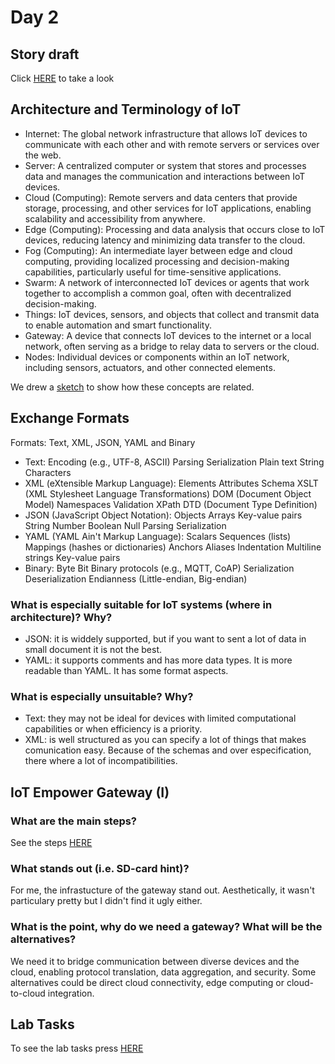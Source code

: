 # Day 2
## Story draft
Click [HERE](/TeamThree/Ulrichs%20Lab%20Tasks.md#3b-stories-and-scenario) to take a look 

## Architecture and Terminology of IoT
  * Internet: The global network infrastructure that allows IoT devices to communicate with each other and with remote servers or services over the web.
  * Server: A centralized computer or system that stores and processes data and manages the communication and interactions between IoT devices.
  * Cloud (Computing): Remote servers and data centers that provide storage, processing, and other services for IoT applications, enabling scalability and accessibility from anywhere.
  * Edge (Computing): Processing and data analysis that occurs close to IoT devices, reducing latency and minimizing data transfer to the cloud.
  * Fog (Computing): An intermediate layer between edge and cloud computing, providing localized processing and decision-making capabilities, particularly useful for time-sensitive applications.
  * Swarm: A network of interconnected IoT devices or agents that work together to accomplish a common goal, often with decentralized decision-making.
  * Things: IoT devices, sensors, and objects that collect and transmit data to enable automation and smart functionality.
  * Gateway: A device that connects IoT devices to the internet or a local network, often serving as a bridge to relay data to servers or the cloud.
  * Nodes: Individual devices or components within an IoT network, including sensors, actuators, and other connected elements.

We drew a [sketch](/Cristina/additionalThings/sketch.jpg) to show how these concepts are related.

## Exchange Formats
Formats: Text, XML, JSON, YAML and Binary

 * Text: Encoding (e.g., UTF-8, ASCII) Parsing Serialization Plain text String Characters
 * XML (eXtensible Markup Language): Elements Attributes Schema XSLT (XML Stylesheet Language Transformations) DOM (Document Object Model) Namespaces Validation XPath DTD (Document Type Definition)
 * JSON (JavaScript Object Notation): Objects Arrays Key-value pairs String Number Boolean Null Parsing Serialization
 * YAML (YAML Ain't Markup Language): Scalars Sequences (lists) Mappings (hashes or dictionaries) Anchors Aliases Indentation Multiline strings Key-value pairs
 * Binary: Byte Bit Binary protocols (e.g., MQTT, CoAP) Serialization Deserialization Endianness (Little-endian, Big-endian)

### What is especially suitable for IoT systems (where in architecture)? Why?
 * JSON: it is widdely supported, but if you want to sent a lot of data in small document it is not the best.
 * YAML: it supports comments and has more data types. It is more readable than YAML. It has some format aspects.
### What is especially unsuitable? Why?
 * Text: they may not be ideal for devices with limited computational capabilities or when efficiency is a priority. 
 * XML: is well structured as you can specify a lot of things that makes comunication easy. Because of the schemas and over especification, there where a lot of incompatibilities.
   
## IoT Empower Gateway (I)
### What are the main steps?
See the steps [HERE](/TeamTwo/exercises/exercise02#potential-steps-and-challenges)

### What stands out (i.e. SD-card hint)?
For me, the infrastucture of the gateway stand out. Aesthetically, it wasn't particulary pretty but I didn't find it ugly either.

### What is the point, why do we need a gateway? What will be the alternatives?
We need it to bridge communication between diverse devices and the cloud, enabling protocol translation, data aggregation, and security. Some alternatives could be direct cloud connectivity, edge computing or cloud-to-cloud integration.

## Lab Tasks
To see the lab tasks press [HERE](/Cristina/LabRecords/LabRecord02.md)
